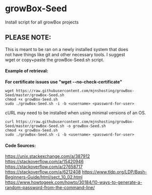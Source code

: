 # growBox-Seed
Install script for all growBox projects

## PLEASE NOTE:  
This is meant to be ran on a newly installed system that does  
not have things like git and other necessary tools. I suggest  
wget or copy+paste the growBox-Seed.sh script.

#### Example of retrieval:  
**For certificate issues use "wget --no-check-certificate"**
```
wget https://raw.githubusercontent.com/mjnshosting/growBox-Seed/master/growBox-Seed.sh
chmod +x growBox-Seed.sh
sudo ./growBox-Seed.sh -i -b <username> <password-for-user>
```
cURL may need to be installed when using minimal versions of an OS.
```
curl https://raw.githubusercontent.com/mjnshosting/growBox-Seed/master/growBox-Seed.sh -o growBox-Seed.sh
chmod +x growBox-Seed.sh
sudo ./growBox-Seed.sh -i -b <username> <password-for-user>
```

#### Code Sources:
https://unix.stackexchange.com/a/387912
https://stackoverflow.com/a/15420946
https://stackoverflow.com/a/27658717
https://stackoverflow.com/a/6212408
https://www.tldp.org/LDP/Bash-Beginners-Guide/html/sect_10_02.html
https://www.howtogeek.com/howto/30184/10-ways-to-generate-a-random-password-from-the-command-line/
